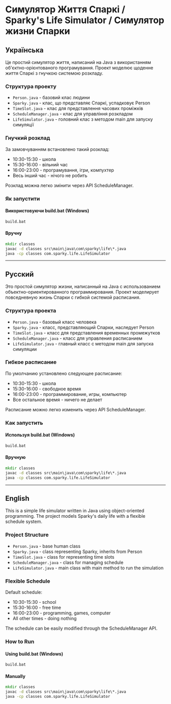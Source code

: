# Симулятор Життя Спаркі / Sparky's Life Simulator / Симулятор жизни Спарки

## Українська

Це простий симулятор життя, написаний на Java з використанням об'єктно-орієнтованого програмування. Проект моделює щоденне життя Спаркі з гнучкою системою розкладу.

### Структура проекту

- `Person.java` - базовий клас людини
- `Sparky.java` - клас, що представляє Спаркі, успадковує Person
- `TimeSlot.java` - клас для представлення часових проміжків
- `ScheduleManager.java` - клас для управління розкладом
- `LifeSimulator.java` - головний клас з методом main для запуску симуляції

### Гнучкий розклад

За замовчуванням встановлено такий розклад:
- 10:30-15:30 - школа
- 15:30-16:00 - вільний час
- 16:00-23:00 - програмування, ігри, компухтер
- Весь інший час - нічого не робить

Розклад можна легко змінити через API ScheduleManager.

### Як запустити

#### Використовуючи build.bat (Windows)
```cmd
build.bat
```

#### Вручну
```cmd
mkdir classes
javac -d classes src\main\java\com\sparky\life\*.java
java -cp classes com.sparky.life.LifeSimulator
```

---

## Русский

Это простой симулятор жизни, написанный на Java с использованием объектно-ориентированного программирования. Проект моделирует повседневную жизнь Спарки с гибкой системой расписания.

### Структура проекта

- `Person.java` - базовый класс человека
- `Sparky.java` - класс, представляющий Спарки, наследует Person
- `TimeSlot.java` - класс для представления временных промежутков
- `ScheduleManager.java` - класс для управления расписанием
- `LifeSimulator.java` - главный класс с методом main для запуска симуляции

### Гибкое расписание

По умолчанию установлено следующее расписание:
- 10:30-15:30 - школа
- 15:30-16:00 - свободное время
- 16:00-23:00 - программирование, игры, компьютер
- Все остальное время - ничего не делает

Расписание можно легко изменить через API ScheduleManager.

### Как запустить

#### Используя build.bat (Windows)
```cmd
build.bat
```

#### Вручную
```cmd
mkdir classes
javac -d classes src\main\java\com\sparky\life\*.java
java -cp classes com.sparky.life.LifeSimulator
```

---

## English

This is a simple life simulator written in Java using object-oriented programming. The project models Sparky's daily life with a flexible schedule system.

### Project Structure

- `Person.java` - base human class
- `Sparky.java` - class representing Sparky, inherits from Person
- `TimeSlot.java` - class for representing time slots
- `ScheduleManager.java` - class for managing schedule
- `LifeSimulator.java` - main class with main method to run the simulation

### Flexible Schedule

Default schedule:
- 10:30-15:30 - school
- 15:30-16:00 - free time
- 16:00-23:00 - programming, games, computer
- All other times - doing nothing

The schedule can be easily modified through the ScheduleManager API.

### How to Run

#### Using build.bat (Windows)
```cmd
build.bat
```

#### Manually
```cmd
mkdir classes
javac -d classes src\main\java\com\sparky\life\*.java
java -cp classes com.sparky.life.LifeSimulator
```